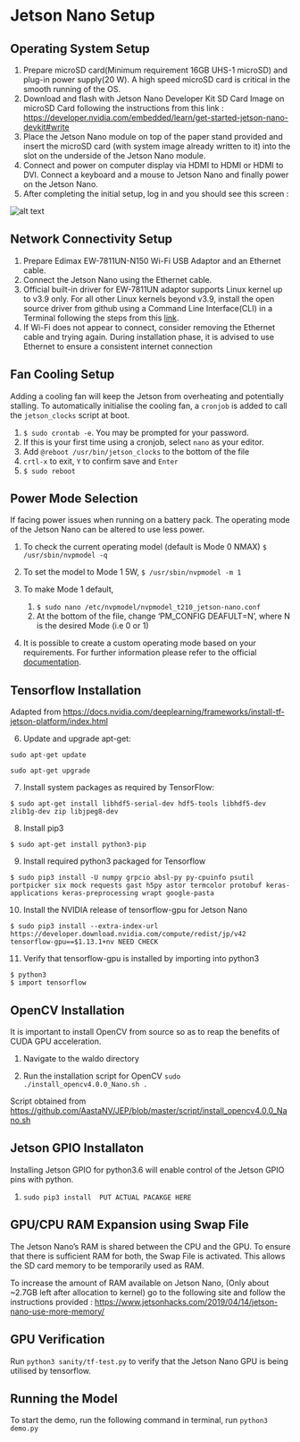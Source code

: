 
Jetson Nano Setup
===

Operating System Setup
---

1. Prepare microSD card(Minimum requirement 16GB UHS-1 microSD) and plug-in power supply(20 W). A high speed microSD card is critical in the smooth running of the OS.
2. Download and flash with Jetson Nano Developer Kit SD Card Image on microSD Card following the instructions from this link : https://developer.nvidia.com/embedded/learn/get-started-jetson-nano-devkit#write
3. Place the Jetson Nano module on top of the paper stand provided and insert the microSD card (with system image already written to it) into the slot on the underside of the Jetson Nano module. 
4. Connect and power on computer display via HDMI to HDMI or HDMI to DVI. Connect a keyboard and a mouse to Jetson Nano and finally power on the Jetson Nano.
5. After completing the initial setup, log in and you should see this screen :

![alt text](https://github.com/patrickjohncyh/ibm-waldo/blob/master/imgs/jetson_initial.png "")

Network Connectivity Setup
---
1. Prepare Edimax EW-7811UN-N150 Wi-Fi USB Adaptor and an Ethernet cable.
2. Connect the Jetson Nano using the Ethernet cable.
3. Official built-in driver for EW-7811UN adaptor supports Linux kernel up to v3.9 only. For all other Linux kernels beyond v3.9, install the open source driver from github using a Command Line Interface(CLI) in a Terminal following the steps from this [link](https://askubuntu.com/questions/551522/netis-wf2120-wifi-adapter-drops-signal-within-seconds/551648#551648).
5. If Wi-Fi does not appear to connect, consider removing the Ethernet cable and trying again. During installation phase, it is advised to use Ethernet to ensure a consistent internet connection


Fan Cooling Setup
---
Adding a cooling fan will keep the Jetson from overheating and potentially stalling. To automatically initialise the cooling fan, a `cronjob` is added to call the `jetson_clocks` script at boot.
1. `$ sudo crontab -e`. You may be prompted for your password.
2. If this is your first time using a cronjob, select `nano` as your editor.
3. Add `@reboot /usr/bin/jetson_clocks` to the bottom of the file
4. `crtl-x` to exit, `Y` to confirm save and `Enter`
5. `$ sudo reboot`

Power Mode Selection
---
If facing power issues when running on a battery pack. The operating mode of the Jetson Nano can be altered to use less power.

1. To check the current operating model (default is Mode 0 NMAX)
`$ /usr/sbin/nvpmodel -q`

2. To set the model to Mode 1 5W,
`$ /usr/sbin/nvpmodel -m 1`
3. To make Mode 1 default,
	1. `$ sudo nano /etc/nvpmodel/nvpmodel_t210_jetson-nano.conf`
	2. At the bottom of the file, change ‘PM_CONFIG DEAFULT=N’, where N is the desired Mode (i.e 0 or 1)
4. It is possible to create a custom operating mode based on your requirements. For further information please refer to the official [documentation](https://docs.nvidia.com/jetson/l4t/index.html#page/Tegra%2520Linux%2520Driver%2520Package%2520Development%2520Guide%2Fpower_management_nano.html%23).
 
Tensorflow Installation
---
Adapted from https://docs.nvidia.com/deeplearning/frameworks/install-tf-jetson-platform/index.html

6. Update and upgrade apt-get:

`sudo apt-get update`

`sudo apt-get upgrade`

7. Install system packages as required by TensorFlow:

`$ sudo apt-get install libhdf5-serial-dev hdf5-tools libhdf5-dev zlib1g-dev zip libjpeg8-dev`

8. Install pip3

`$ sudo apt-get install python3-pip`

9. Install required python3 packaged for Tensorflow

`$ sudo pip3 install -U numpy grpcio absl-py py-cpuinfo psutil portpicker six mock requests gast h5py astor termcolor protobuf keras-applications keras-preprocessing wrapt google-pasta`

10. Install the NVIDIA release of tensorflow-gpu for Jetson Nano

`$ sudo pip3 install --extra-index-url https://developer.download.nvidia.com/compute/redist/jp/v42 tensorflow-gpu==$1.13.1+nv NEED CHECK`

11. Verify that tensorflow-gpu is installed by importing into python3

```
$ python3
$ import tensorflow
```

OpenCV Installation
---

It is important to install OpenCV from source so as to reap the benefits of CUDA GPU acceleration.

1. Navigate to the waldo directory

2. Run the installation script for OpenCV
`sudo ./install_opencv4.0.0_Nano.sh .`

Script obtained from https://github.com/AastaNV/JEP/blob/master/script/install_opencv4.0.0_Nano.sh

Jetson GPIO Installaton
---

Installing Jetson GPIO for python3.6 will enable control of the Jetson GPIO pins with python.
1. `sudo pip3 install  PUT ACTUAL PACAKGE HERE`


GPU/CPU RAM Expansion using Swap File
---
The Jetson Nano’s RAM is shared between the CPU and the GPU. To ensure that there is sufficient RAM for both, the Swap File is activated. This allows the SD card memory to be temporarily used as RAM.

To increase the amount of RAM available on Jetson Nano, (Only about \~2.7GB left after allocation to kernel) go to the following site and follow the instructions provided :
https://www.jetsonhacks.com/2019/04/14/jetson-nano-use-more-memory/


GPU Verification
---
Run `python3 sanity/tf-test.py` to verify that the Jetson Nano GPU is being utilised by tensorflow.

Running the Model
---
To start the demo, run the following command in terminal, run `python3 demo.py`